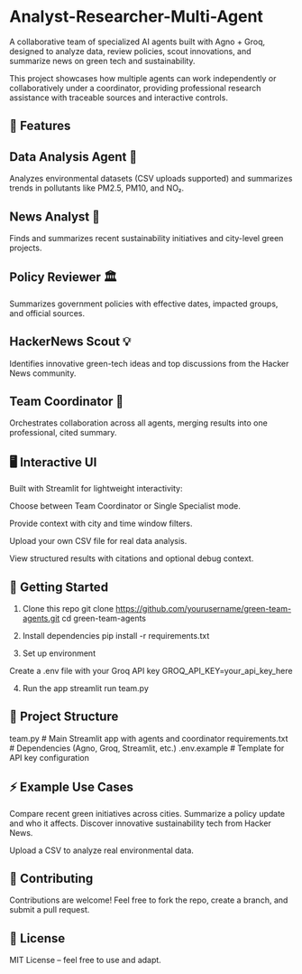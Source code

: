 # Analyst-Researcher-Multi-Agent

A collaborative team of specialized AI agents built with Agno + Groq, designed to analyze data, review policies, scout innovations, and summarize news on green tech and sustainability.

This project showcases how multiple agents can work independently or collaboratively under a coordinator, providing professional research assistance with traceable sources and interactive controls.

## 🌟 Features

## Data Analysis Agent 🧮
Analyzes environmental datasets (CSV uploads supported) and summarizes trends in pollutants like PM2.5, PM10, and NO₂.

## News Analyst 📰
Finds and summarizes recent sustainability initiatives and city-level green projects.

## Policy Reviewer 🏛️
Summarizes government policies with effective dates, impacted groups, and official sources.

## HackerNews Scout 💡
Identifies innovative green-tech ideas and top discussions from the Hacker News community.

## Team Coordinator 🤝
Orchestrates collaboration across all agents, merging results into one professional, cited summary.

## 🖥️ Interactive UI

Built with Streamlit for lightweight interactivity:

Choose between Team Coordinator or Single Specialist mode.

Provide context with city and time window filters.

Upload your own CSV file for real data analysis.

View structured results with citations and optional debug context.

## 🚀 Getting Started
1. Clone this repo
git clone https://github.com/yourusername/green-team-agents.git
cd green-team-agents

2. Install dependencies
pip install -r requirements.txt

3. Set up environment

Create a .env file with your Groq API key
GROQ_API_KEY=your_api_key_here

4. Run the app
streamlit run team.py

## 📂 Project Structure
team.py          # Main Streamlit app with agents and coordinator
requirements.txt # Dependencies (Agno, Groq, Streamlit, etc.)
.env.example     # Template for API key configuration

## ⚡ Example Use Cases
Compare recent green initiatives across cities.
Summarize a policy update and who it affects.
Discover innovative sustainability tech from Hacker News.

Upload a CSV to analyze real environmental data.

## 🤝 Contributing
Contributions are welcome! Feel free to fork the repo, create a branch, and submit a pull request.

## 📜 License

MIT License – feel free to use and adapt.
